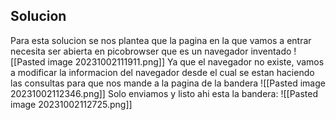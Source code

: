 ## Solucion
Para esta solucion se nos plantea que la pagina en la que vamos a entrar necesita ser abierta en picobrowser que es un navegador inventado
![[Pasted image 20231002111911.png]]
Ya que el navegador no existe, vamos a modificar la informacion del navegador desde el cual se estan haciendo las consultas para que nos mande a la pagina de la bandera
![[Pasted image 20231002112346.png]]
Solo enviamos y listo ahi esta la bandera:
![[Pasted image 20231002112725.png]]
